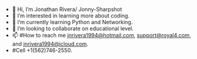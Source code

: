 - 👋 Hi, I’m Jonathan Rivera/ Jonny-Sharpshot
- 👀 I’m interested in learning more about coding.
- 🌱 I’m currently learning Python and Networking.
- 💞️ I’m looking to collaborate on educational level.
- 📫 #How to reach me jnrivera1994@hotmail.com, support@royal4.com, and jnrivera1994@icloud.com.
- #Cell +1(562)746-2550.

<!---
Jonny-Sharpshot/Jonny-Sharpshot is a ✨ special ✨ repository because its `README.md` (this file) appears on your GitHub profile.
You can click the Preview link to take a look at your changes.
--->
